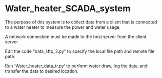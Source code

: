 # Water_heater_SCADA_system
The purpose of this system is to collect data from a client that is connected to a water heater to measure the power and water usage.

A network connection must be made to the host server from the client server. 

Edit the code "data_sftp_2.py" to specify the local file path and remote file path. 

Run 'Water_heater_data_tr.py' to perform water draw, log the data, and transfer the data to desired location.
